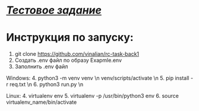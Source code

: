 # [*Тестовое задание*](https://github.com/DenisPonizovkin/rc-task-back1)

# Инструкция по запуску:
1. git clone https://github.com/vinalian/rc-task-back1
2. Создать .env файл по образу Exapmle.env
3. Заполнить .env файл
   
Windows:
4. python3 -m venv venv \n
venv/scripts/activate \n
5. pip install -r req.txt \n 
6. python3 run.py \n
   
Linux:
4. virtualenv env
5. virtualenv -p /usr/bin/python3 env
6. source virtualenv_name/bin/activate
